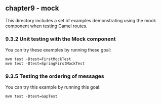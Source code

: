 chapter9 - mock
---------------

This directory includes a set of examples demonstrating using the mock component when testing Camel routes.

### 9.3.2 Unit testing with the Mock component

You can try these examples by running these goal:

    mvn test -Dtest=FirstMockTest
    mvn test -Dtest=SpringFirstMockTest

### 9.3.5 Testing the ordering of messages

You can try this example by running this goal:

    mvn test -Dtest=GapTest

